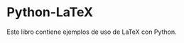 # Python-LaTeX

Este libro contiene ejemplos de uso de LaTeX con Python.


```{tableofcontents}
```
